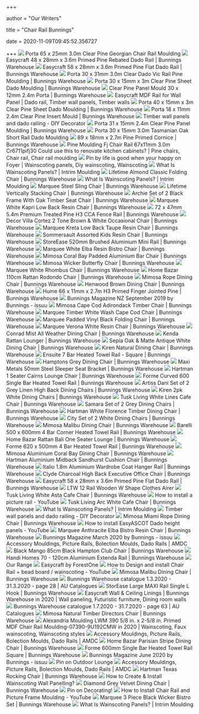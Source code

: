 +++
        
author = "Our Writers"
        
title = "Chair Rail Bunnings"
        
date = 2020-11-09T09:45:52.356727
        
+++
[ ![](https://media.bunnings.com.au/Product-800x800/3c88997c-f749-4d4b-bcb8-2a0f807d8317.jpg)](https://media.bunnings.com.au/Product-800x800/3c88997c-f749-4d4b-bcb8-2a0f807d8317.jpg) Porta 65 x 25mm 3.0m Clear Pine Georgian Chair Rail Moulding
[ ![](https://media.bunnings.com.au/Product-800x800/9be47a83-6e11-4e81-b759-bf8721ad0626.jpg)](https://media.bunnings.com.au/Product-800x800/9be47a83-6e11-4e81-b759-bf8721ad0626.jpg) Easycraft 48 x 28mm x 3.6m Primed Pine Rebated Dado Rail | Bunnings  Warehouse
[ ![](https://media.bunnings.com.au/Product-384x384/58fa81ec-ee37-42a6-9ab7-1d520aa0a8b8.jpg)](https://media.bunnings.com.au/Product-384x384/58fa81ec-ee37-42a6-9ab7-1d520aa0a8b8.jpg) Easycraft 58 x 28mm x 3.6m Primed Pine Flat Dado Rail | Bunnings Warehouse
[ ![](https://media.bunnings.com.au/Product-800x800/88fab9c7-8f4c-4a86-8128-6da4d2aee163.jpg)](https://media.bunnings.com.au/Product-800x800/88fab9c7-8f4c-4a86-8128-6da4d2aee163.jpg) Porta 30 x 31mm 3.0m Clear Dado Vic Rail Pine Moulding | Bunnings Warehouse
[ ![](https://media.bunnings.com.au/Product-800x800/80b3acf6-2d90-45a2-88c3-c671d1ca58b2.png)](https://media.bunnings.com.au/Product-800x800/80b3acf6-2d90-45a2-88c3-c671d1ca58b2.png) Porta 30 x 15mm x 3m Clear Pine Sheet Dado Moulding | Bunnings Warehouse
[ ![](https://media.bunnings.com.au/Product-800x800/b5def430-9ea0-4b86-8e9c-8138da85c27f.jpg)](https://media.bunnings.com.au/Product-800x800/b5def430-9ea0-4b86-8e9c-8138da85c27f.jpg) Clear Pine Panel Mould 30 x 12mm 2.4m Porta | Bunnings Warehouse
[ ![](https://i.pinimg.com/originals/7a/6c/2d/7a6c2d859a285e5f483495a49285c9d7.jpg)](https://i.pinimg.com/originals/7a/6c/2d/7a6c2d859a285e5f483495a49285c9d7.jpg) Easycraft MDF Rail for Wall Panel | Dado rail, Timber wall panels, Timber  walls
[ ![](https://media.bunnings.com.au/Product-800x800/6bf9097c-d672-4cd9-b0e4-51e9362f5250.png)](https://media.bunnings.com.au/Product-800x800/6bf9097c-d672-4cd9-b0e4-51e9362f5250.png) Porta 40 x 15mm x 3m Clear Pine Sheet Dado Moulding | Bunnings Warehouse
[ ![](https://media.bunnings.com.au/Product-384x384/9cacebea-debe-4a74-81d8-35c5b822aaa3.jpg)](https://media.bunnings.com.au/Product-384x384/9cacebea-debe-4a74-81d8-35c5b822aaa3.jpg) Porta 18 x 11mm 2.4m Clear Pine Insert Mould | Bunnings Warehouse
[ ![](https://i2.wp.com/diy-decorator.com.au/wp-content/uploads/2014/07/Dado-panelling-bunnings1-e1406467358216.jpg?resize=565%2C565)](https://i2.wp.com/diy-decorator.com.au/wp-content/uploads/2014/07/Dado-panelling-bunnings1-e1406467358216.jpg?resize=565%2C565) Timber wall panels and dado railing - DIY Decorator
[ ![](https://media.bunnings.com.au/Product-384x384/33b6d1b7-175f-4034-a48c-7a975f52293e.jpg)](https://media.bunnings.com.au/Product-384x384/33b6d1b7-175f-4034-a48c-7a975f52293e.jpg) Porta 31 x 15mm 2.4m Clear Pine Panel Moulding | Bunnings Warehouse
[ ![](https://media.bunnings.com.au/Product-384x384/a98f0280-70fc-4507-8d0c-59380deb8c97.jpg)](https://media.bunnings.com.au/Product-384x384/a98f0280-70fc-4507-8d0c-59380deb8c97.jpg) Porta 30 x 15mm 3.0m Tasmanian Oak Short Rail Dado Moulding
[ ![](https://media.bunnings.com.au/Product-800x800/c3f476d3-39e2-4901-b5bf-23bf6ef9910b.jpg)](https://media.bunnings.com.au/Product-800x800/c3f476d3-39e2-4901-b5bf-23bf6ef9910b.jpg) 89 x 18mm x 2.7m Pine Primed Cornice | Bunnings Warehouse
[ ![](https://i.pinimg.com/originals/f9/19/3a/f9193a0b08a4680849a65b61f0a88354.jpg)](https://i.pinimg.com/originals/f9/19/3a/f9193a0b08a4680849a65b61f0a88354.jpg) Pine Moulding Fj Chair Rail 67x11mm 3.0m Cr6711pifj30 Could use this to  renovate kitchen cabinets? | Pine chairs, Chair rail, Chair rail moulding
[ ![](https://i.pinimg.com/originals/e4/c9/a0/e4c9a0c976720ac4a285c0a5a8532a64.gif)](https://i.pinimg.com/originals/e4/c9/a0/e4c9a0c976720ac4a285c0a5a8532a64.gif) Pin by life is good when your happy on Foyer | Wainscoting panels, Diy  wainscoting, Wainscoting
[ ![](https://intrimmouldings.com.au/wp-content/uploads/2017/09/MG_3154_HiRes_LRes-1024x682.jpg)](https://intrimmouldings.com.au/wp-content/uploads/2017/09/MG_3154_HiRes_LRes-1024x682.jpg) What Is Wainscoting Panels? | Intrim Moulding
[ ![](https://media.bunnings.com.au/Product-384x384/8d8eb1a1-1d7e-44bc-af73-88c361f662b1.jpg)](https://media.bunnings.com.au/Product-384x384/8d8eb1a1-1d7e-44bc-af73-88c361f662b1.jpg) Lifetime Almond Classic Folding Chair | Bunnings Warehouse
[ ![](https://intrimmouldings.com.au/wp-content/uploads/2018/06/decor-diy-wainscoting-dining-room-wainscoting-wainscoting-wainscoting-pictures-dining-room-l-32f695018d1ae4c8-1024x683.jpg)](https://intrimmouldings.com.au/wp-content/uploads/2018/06/decor-diy-wainscoting-dining-room-wainscoting-wainscoting-wainscoting-pictures-dining-room-l-32f695018d1ae4c8-1024x683.jpg) What Is Wainscoting Panels? | Intrim Moulding
[ ![](https://media.bunnings.com.au/Product-384x384/d5c6f8f6-300c-427b-ac1d-d352553e2c4b.png)](https://media.bunnings.com.au/Product-384x384/d5c6f8f6-300c-427b-ac1d-d352553e2c4b.png) Marquee Steel Sling Chair | Bunnings Warehouse
[ ![](https://media.bunnings.com.au/Product-384x384/b82da892-49b3-4ecb-9b29-b9aa2408d989.jpg)](https://media.bunnings.com.au/Product-384x384/b82da892-49b3-4ecb-9b29-b9aa2408d989.jpg) Lifetime Vertically Stacking Chair | Bunnings Warehouse
[ ![](https://www.bunnings.com.au/cdn-cgi/image/w=384,h=384/https://media-prod-use-1.mirakl.net/SOURCE/c63d8c162b4f40b2bf2622bfc33a4104)](https://www.bunnings.com.au/cdn-cgi/image/w=384,h=384/https://media-prod-use-1.mirakl.net/SOURCE/c63d8c162b4f40b2bf2622bfc33a4104) Archie Set of 2 Black Frame With Oak Timber Seat Chair | Bunnings Warehouse
[ ![](https://media.bunnings.com.au/Product-384x384/c50f31b6-3e0a-451f-88a7-bbeab2f763b6.jpg)](https://media.bunnings.com.au/Product-384x384/c50f31b6-3e0a-451f-88a7-bbeab2f763b6.jpg) Marquee White Kapri Low Back Resin Chair | Bunnings Warehouse
[ ![](https://media.bunnings.com.au/Product-800x800/e1a90a06-f068-4ece-9d58-1b2be1044502.png)](https://media.bunnings.com.au/Product-800x800/e1a90a06-f068-4ece-9d58-1b2be1044502.png) 72 x 47mm 5.4m Premium Treated Pine H3 CCA Fence Rail | Bunnings Warehouse
[ ![](https://www.bunnings.com.au/cdn-cgi/image/w=384,h=384/https://media-prod-use-1.mirakl.net/SOURCE/942edceb29c54fdd9cfa3eb60dde2901)](https://www.bunnings.com.au/cdn-cgi/image/w=384,h=384/https://media-prod-use-1.mirakl.net/SOURCE/942edceb29c54fdd9cfa3eb60dde2901) Decor Villa Cortez 2 Tone Brown & White Occasional Chair | Bunnings  Warehouse
[ ![](https://media.bunnings.com.au/Product-384x384/ae971e80-8e89-48af-b852-6d59378f3198.jpg)](https://media.bunnings.com.au/Product-384x384/ae971e80-8e89-48af-b852-6d59378f3198.jpg) Marquee Kreta Low Back Taupe Resin Chair | Bunnings Warehouse
[ ![](https://media.bunnings.com.au/Product-800x800/a8faf470-fd91-4acc-8109-c61b4c2b072d.jpg)](https://media.bunnings.com.au/Product-800x800/a8faf470-fd91-4acc-8109-c61b4c2b072d.jpg) Sommersault Assorted Kids Resin Chair | Bunnings Warehouse
[ ![](https://media.bunnings.com.au/Product-384x384/7d02a0df-e5de-4065-a9d2-5b31c42e7111.jpg)](https://media.bunnings.com.au/Product-384x384/7d02a0df-e5de-4065-a9d2-5b31c42e7111.jpg) StoreEase 520mm Brushed Aluminium Mini Rail | Bunnings Warehouse
[ ![](https://media.bunnings.com.au/Product-384x384/27e540f7-7163-4ec6-ba28-1e2053f8d31f.jpg)](https://media.bunnings.com.au/Product-384x384/27e540f7-7163-4ec6-ba28-1e2053f8d31f.jpg) Marquee White Elba Resin Bistro Chair | Bunnings Warehouse
[ ![](https://media.bunnings.com.au/Product-384x384/ebb2b057-de7c-4b08-abb7-504be3c43086.jpg)](https://media.bunnings.com.au/Product-384x384/ebb2b057-de7c-4b08-abb7-504be3c43086.jpg) Mimosa Coral Bay Padded Aluminium Bar Chair | Bunnings Warehouse
[ ![](https://media.bunnings.com.au/Product-384x384/bad8a5af-9cc7-452c-abfd-2a9521caa57e.jpg)](https://media.bunnings.com.au/Product-384x384/bad8a5af-9cc7-452c-abfd-2a9521caa57e.jpg) Mimosa Wicker Butterfly Chair | Bunnings Warehouse
[ ![](https://media.bunnings.com.au/Product-800x800/fd616d15-eb9a-40d0-9113-d8841d5986d7.PNG)](https://media.bunnings.com.au/Product-800x800/fd616d15-eb9a-40d0-9113-d8841d5986d7.PNG) Marquee White Rhombus Chair | Bunnings Warehouse
[ ![](https://media.bunnings.com.au/Product-384x384/33d01432-bfaf-4a78-b6e2-f6fb1254c18f.jpg)](https://media.bunnings.com.au/Product-384x384/33d01432-bfaf-4a78-b6e2-f6fb1254c18f.jpg) Home Bazar 110cm Rattan Rodondo Chair | Bunnings Warehouse
[ ![](https://media.bunnings.com.au/Product-384x384/e2813348-d37e-4fe4-a044-fecbc6563ed0.JPG)](https://media.bunnings.com.au/Product-384x384/e2813348-d37e-4fe4-a044-fecbc6563ed0.JPG) Mimosa Rope Dining Chair | Bunnings Warehouse
[ ![](https://www.bunnings.com.au/cdn-cgi/image/w=384,h=384/https://media-prod-use-1.mirakl.net/SOURCE/79e2b0ea006e494591f2f869f3400de7)](https://www.bunnings.com.au/cdn-cgi/image/w=384,h=384/https://media-prod-use-1.mirakl.net/SOURCE/79e2b0ea006e494591f2f869f3400de7) Henwood Brown Dining Chair | Bunnings Warehouse
[ ![](https://media.bunnings.com.au/Product-800x800/927649b2-f79e-42f2-b279-30411f986230.png)](https://media.bunnings.com.au/Product-800x800/927649b2-f79e-42f2-b279-30411f986230.png) Hume 66 x 11mm x 2.7m H3 Primed Finger Jointed Pine | Bunnings Warehouse
[ ![](https://image.isu.pub/190903225349-369f4d3e40776ebc243aa3cd2ab36a15/jpg/page_1_thumb_large.jpg)](https://image.isu.pub/190903225349-369f4d3e40776ebc243aa3cd2ab36a15/jpg/page_1_thumb_large.jpg) Bunnings Magazine NZ September 2019 by Bunnings - issuu
[ ![](https://media.bunnings.com.au/Product-384x384/4b1847bf-d57a-4d20-b44d-36960abceaf2.JPG)](https://media.bunnings.com.au/Product-384x384/4b1847bf-d57a-4d20-b44d-36960abceaf2.JPG) Mimosa Cape Cod Adirondack Timber Chair | Bunnings Warehouse
[ ![](https://media.bunnings.com.au/Product-800x800/3a6c6aa8-d496-4ff4-a2f1-131f015e60d1.jpg)](https://media.bunnings.com.au/Product-800x800/3a6c6aa8-d496-4ff4-a2f1-131f015e60d1.jpg) Marquee Timber White Wash Cape Cod Chair | Bunnings Warehouse
[ ![](https://media.bunnings.com.au/Product-384x384/6ddd1e3b-8e40-4c30-8cad-44c84af3af0c.jpg)](https://media.bunnings.com.au/Product-384x384/6ddd1e3b-8e40-4c30-8cad-44c84af3af0c.jpg) Marquee Padded Vinyl Black Folding Chair | Bunnings Warehouse
[ ![](https://media.bunnings.com.au/Product-384x384/6df0053e-6c30-46c2-b830-5192b2420bc8.jpg)](https://media.bunnings.com.au/Product-384x384/6df0053e-6c30-46c2-b830-5192b2420bc8.jpg) Marquee Verona White Resin Chair | Bunnings Warehouse
[ ![](https://www.bunnings.com.au/cdn-cgi/image/w=384,h=384/https://media-prod-use-1.mirakl.net/SOURCE/5ed56e0e68614bc0aef0fa9b1da0ef9c)](https://www.bunnings.com.au/cdn-cgi/image/w=384,h=384/https://media-prod-use-1.mirakl.net/SOURCE/5ed56e0e68614bc0aef0fa9b1da0ef9c) Conrad Mist All Weather Dining Chair | Bunnings Warehouse
[ ![](https://www.bunnings.com.au/cdn-cgi/image/w=384,h=384/https://media-prod-use-1.mirakl.net/SOURCE/908605f74d6a49b3941b23da7bf354a6)](https://www.bunnings.com.au/cdn-cgi/image/w=384,h=384/https://media-prod-use-1.mirakl.net/SOURCE/908605f74d6a49b3941b23da7bf354a6) Kenda Rattan Lounger | Bunnings Warehouse
[ ![](https://www.bunnings.com.au/cdn-cgi/image/w=384,h=384/https://media-prod-use-1.mirakl.net/SOURCE/a17aed41f1674e0a85e3b16fcdd5d640)](https://www.bunnings.com.au/cdn-cgi/image/w=384,h=384/https://media-prod-use-1.mirakl.net/SOURCE/a17aed41f1674e0a85e3b16fcdd5d640) Sepia Oak & Matte Antique White Dining Chair | Bunnings Warehouse
[ ![](https://www.bunnings.com.au/cdn-cgi/image/w=384,h=384/https://media-prod-use-1.mirakl.net/SOURCE/5865074f2c274bc281d48c3528b3ecce)](https://www.bunnings.com.au/cdn-cgi/image/w=384,h=384/https://media-prod-use-1.mirakl.net/SOURCE/5865074f2c274bc281d48c3528b3ecce) Kiren Natural Dining Chair | Bunnings Warehouse
[ ![](https://media.bunnings.com.au/Product-384x384/742033ee-ddc4-4e5d-b816-c5ea78e63adf.jpg)](https://media.bunnings.com.au/Product-384x384/742033ee-ddc4-4e5d-b816-c5ea78e63adf.jpg) Ensuite 7 Bar Heated Towel Rail - Square | Bunnings Warehouse
[ ![](https://www.bunnings.com.au/cdn-cgi/image/w=384,h=384/https://media-prod-use-1.mirakl.net/SOURCE/84fb9f2a586f4b17bd1b2dd62f9d5f9d)](https://www.bunnings.com.au/cdn-cgi/image/w=384,h=384/https://media-prod-use-1.mirakl.net/SOURCE/84fb9f2a586f4b17bd1b2dd62f9d5f9d) Hamptons Grey Dining Chair | Bunnings Warehouse
[ ![](https://media.bunnings.com.au/Product-384x384/05aaba95-2fd4-4edf-b9cb-a688a8304e80.png)](https://media.bunnings.com.au/Product-384x384/05aaba95-2fd4-4edf-b9cb-a688a8304e80.png) Maxi Metals 50mm Steel Sleeper Seat Bracket | Bunnings Warehouse
[ ![](https://media.bunnings.com.au/Product-384x384/4532461e-90be-4e78-8be5-f2220a9467df.jpg)](https://media.bunnings.com.au/Product-384x384/4532461e-90be-4e78-8be5-f2220a9467df.jpg) Hartman 1 Seater Cairns Lounge Chair | Bunnings Warehouse
[ ![](https://media.bunnings.com.au/Product-384x384/5e77df51-f705-477e-b679-e913da85eb34.jpg)](https://media.bunnings.com.au/Product-384x384/5e77df51-f705-477e-b679-e913da85eb34.jpg) Forme Curved 600 Single Bar Heated Towel Rail | Bunnings Warehouse
[ ![](https://www.bunnings.com.au/cdn-cgi/image/w=384,h=384/https://media-prod-use-1.mirakl.net/SOURCE/f7e1b22d1eee41fa98db465bf774d831)](https://www.bunnings.com.au/cdn-cgi/image/w=384,h=384/https://media-prod-use-1.mirakl.net/SOURCE/f7e1b22d1eee41fa98db465bf774d831) Artiss Dani Set of 2 Grey Linen High Back Dining Chairs | Bunnings Warehouse
[ ![](https://www.bunnings.com.au/cdn-cgi/image/w=384,h=384/https://media-prod-use-1.mirakl.net/SOURCE/99bbc9012a7e4a6caf1b3e9cd664be48)](https://www.bunnings.com.au/cdn-cgi/image/w=384,h=384/https://media-prod-use-1.mirakl.net/SOURCE/99bbc9012a7e4a6caf1b3e9cd664be48) Kiren 2pk White Dining Chairs | Bunnings Warehouse
[ ![](https://media.bunnings.com.au/Product-384x384/56bfb612-5e3c-40ee-9ee9-0dd0bdea1812.jpg)](https://media.bunnings.com.au/Product-384x384/56bfb612-5e3c-40ee-9ee9-0dd0bdea1812.jpg) Tusk Living White Lines Cafe Chair | Bunnings Warehouse
[ ![](https://www.bunnings.com.au/cdn-cgi/image/w=384,h=384/https://media-prod-use-1.mirakl.net/SOURCE/1da76a1692804f2689ddbac2095b91fa)](https://www.bunnings.com.au/cdn-cgi/image/w=384,h=384/https://media-prod-use-1.mirakl.net/SOURCE/1da76a1692804f2689ddbac2095b91fa) Samara Set of 2 Grey Dining Chairs | Bunnings Warehouse
[ ![](https://media.bunnings.com.au/Product-384x384/7b3fab7b-aa65-48ac-8fa9-b9089e9fcbc1.jpg)](https://media.bunnings.com.au/Product-384x384/7b3fab7b-aa65-48ac-8fa9-b9089e9fcbc1.jpg) Hartman White Florence Timber Dining Chair | Bunnings Warehouse
[ ![](https://www.bunnings.com.au/cdn-cgi/image/w=384,h=384/https://media-prod-use-1.mirakl.net/SOURCE/74e27de15e284d0dbbfc1be151cad5cd)](https://www.bunnings.com.au/cdn-cgi/image/w=384,h=384/https://media-prod-use-1.mirakl.net/SOURCE/74e27de15e284d0dbbfc1be151cad5cd) City Set of 2 White Dining Chairs | Bunnings Warehouse
[ ![](https://media.bunnings.com.au/Product-384x384/c0a3d8af-b3da-45b3-bf43-336e4953168b.jpg)](https://media.bunnings.com.au/Product-384x384/c0a3d8af-b3da-45b3-bf43-336e4953168b.jpg) Mimosa Malibu Dining Chair | Bunnings Warehouse
[ ![](https://media.bunnings.com.au/Product-384x384/18a0fd1c-77f4-4da5-b6f6-af4573125250.jpg)](https://media.bunnings.com.au/Product-384x384/18a0fd1c-77f4-4da5-b6f6-af4573125250.jpg) Barelli 500 x 600mm 4 Bar Corner Heated Towel Rail | Bunnings Warehouse
[ ![](https://media.bunnings.com.au/Product-384x384/899c7cf1-bba7-4b43-b18d-7528f594874f.JPG)](https://media.bunnings.com.au/Product-384x384/899c7cf1-bba7-4b43-b18d-7528f594874f.JPG) Home Bazar Rattan Bali One Seater Lounge | Bunnings Warehouse
[ ![](https://media.bunnings.com.au/Product-384x384/b6c1112a-ade0-4355-b2fd-a684ca22e974.jpg)](https://media.bunnings.com.au/Product-384x384/b6c1112a-ade0-4355-b2fd-a684ca22e974.jpg) Forme 620 x 500mm 4 Bar Heated Towel Rail | Bunnings Warehouse
[ ![](https://media.bunnings.com.au/Product-384x384/063ab9d8-9fab-4c9d-80d2-aa20644e64bd.JPG)](https://media.bunnings.com.au/Product-384x384/063ab9d8-9fab-4c9d-80d2-aa20644e64bd.JPG) Mimosa Aluminium Coral Bay Dining Chair | Bunnings Warehouse
[ ![](https://media.bunnings.com.au/Product-384x384/6495371d-9830-489b-a747-dfe75c30ca42.jpg)](https://media.bunnings.com.au/Product-384x384/6495371d-9830-489b-a747-dfe75c30ca42.jpg) Hartman Aluminium Midback Sandhurst Cushion Chair | Bunnings Warehouse
[ ![](https://media.bunnings.co.nz/Product-384x384/418ad830-e271-47bf-bf04-aa799ec3dc68.JPG)](https://media.bunnings.co.nz/Product-384x384/418ad830-e271-47bf-bf04-aa799ec3dc68.JPG) Italio 1.8m Aluminium Wardrobe Coat Hanger Rail | Bunnings Warehouse
[ ![](https://www.bunnings.com.au/cdn-cgi/image/w=384,h=384/https://media-prod-use-1.mirakl.net/SOURCE/98e9e7ec29014a78b0ef42f1684ac664)](https://www.bunnings.com.au/cdn-cgi/image/w=384,h=384/https://media-prod-use-1.mirakl.net/SOURCE/98e9e7ec29014a78b0ef42f1684ac664) Clyde Charcoal High Back Executive Office Chair | Bunnings Warehouse
[ ![](https://media.bunnings.com.au/Brand-180x180/1784a254-7671-4c49-93d4-9f9347c36090.png)](https://media.bunnings.com.au/Brand-180x180/1784a254-7671-4c49-93d4-9f9347c36090.png) Easycraft 58 x 28mm x 3.6m Primed Pine Flat Dado Rail | Bunnings Warehouse
[ ![](https://i.pinimg.com/originals/80/ad/bc/80adbc91f6c7771cc72db314b5b01bb0.jpg)](https://i.pinimg.com/originals/80/ad/bc/80adbc91f6c7771cc72db314b5b01bb0.jpg) LTW 12 Rail Wooden W Shape Clothes Airer
[ ![](https://media.bunnings.com.au/Product-384x384/37eb9d50-cbc3-452f-8e6a-d2c4449d2935.jpg)](https://media.bunnings.com.au/Product-384x384/37eb9d50-cbc3-452f-8e6a-d2c4449d2935.jpg) Tusk Living White Asta Cafe Chair | Bunnings Warehouse
[ ![](https://i.ytimg.com/vi/eJGyCWUlz-k/maxresdefault.jpg)](https://i.ytimg.com/vi/eJGyCWUlz-k/maxresdefault.jpg) How to install a picture rail - YouTube
[ ![](https://media.bunnings.com.au/Product-384x384/bd129b75-eb26-4581-bea4-15f47ec90d04.jpg)](https://media.bunnings.com.au/Product-384x384/bd129b75-eb26-4581-bea4-15f47ec90d04.jpg) Tusk Living Arc White Cafe Chair | Bunnings Warehouse
[ ![](https://intrimmouldings.com.au/wp-content/uploads/2018/06/wainscoting-install-5-e1542066495445.jpg)](https://intrimmouldings.com.au/wp-content/uploads/2018/06/wainscoting-install-5-e1542066495445.jpg) What Is Wainscoting Panels? | Intrim Moulding
[ ![](https://i2.wp.com/diy-decorator.com.au/wp-content/uploads/2014/07/bunnings-panels2-e1406467394994.jpg?fit=800%2C800&ssl=1)](https://i2.wp.com/diy-decorator.com.au/wp-content/uploads/2014/07/bunnings-panels2-e1406467394994.jpg?fit=800%2C800&ssl=1) Timber wall panels and dado railing - DIY Decorator
[ ![](https://media.bunnings.com.au/Product-800x800/265de637-fed3-4258-90c1-87227d3de46d.jpg)](https://media.bunnings.com.au/Product-800x800/265de637-fed3-4258-90c1-87227d3de46d.jpg) Mimosa Miami Rope Dining Chair | Bunnings Warehouse
[ ![](https://i.ytimg.com/vi/rcUvPFXeA-4/maxresdefault.jpg)](https://i.ytimg.com/vi/rcUvPFXeA-4/maxresdefault.jpg) How to install EasyASCOT Dado height panels - YouTube
[ ![](https://media.bunnings.com.au/Product/159835ba-b9d5-451c-98db-7d45d00502b6.jpg)](https://media.bunnings.com.au/Product/159835ba-b9d5-451c-98db-7d45d00502b6.jpg) Marquee Anthracite Elba Bistro Resin Chair | Bunnings Warehouse
[ ![](https://image.isu.pub/200216222959-23944a4253bf1fbffb8e0e77424ff664/jpg/page_1.jpg)](https://image.isu.pub/200216222959-23944a4253bf1fbffb8e0e77424ff664/jpg/page_1.jpg) Bunnings Magazine March 2020 by Bunnings - issuu
[ ![](https://www.australianmoulding.com.au/wp-content/uploads/2016/05/Accessories-Profiles.png)](https://www.australianmoulding.com.au/wp-content/uploads/2016/05/Accessories-Profiles.png) Accessory Mouldings, Picture Rails, Bolection Moulds, Dado Rails | AMDC
[ ![](https://www.bunnings.com.au/cdn-cgi/image/w=384,h=384/https://media-prod-use-1.mirakl.net/SOURCE/af4c69e93595431992fe94d566b1573b)](https://www.bunnings.com.au/cdn-cgi/image/w=384,h=384/https://media-prod-use-1.mirakl.net/SOURCE/af4c69e93595431992fe94d566b1573b) Black Mango 85cm Black Hampton Club Chair | Bunnings Warehouse
[ ![](https://media.bunnings.com.au/Product-384x384/b35be45e-4f6a-4bd6-99bc-fcd44aaf88b8.jpg)](https://media.bunnings.com.au/Product-384x384/b35be45e-4f6a-4bd6-99bc-fcd44aaf88b8.jpg) Handi Homes 70 - 120cm Aluminium Extenda Rail | Bunnings Warehouse
[ ![](https://i.pinimg.com/originals/2f/90/f2/2f90f26cf6d6df6dbdb2aa2649dff48c.jpg)](https://i.pinimg.com/originals/2f/90/f2/2f90f26cf6d6df6dbdb2aa2649dff48c.jpg) Our Range
[ ![](https://www.forest1.com/wp-content/uploads/2016/06/easydado-1.jpg)](https://www.forest1.com/wp-content/uploads/2016/06/easydado-1.jpg) Easycraft by ForestOne
[ ![](https://i.ytimg.com/vi/oFaX8qC10RU/hqdefault.jpg)](https://i.ytimg.com/vi/oFaX8qC10RU/hqdefault.jpg) How to Design and install Chair Rail + bead board / wainscoting - YouTube
[ ![](https://media.bunnings.com.au/Product-800x800/5cbda85b-5b03-4de5-92ec-6d3d3e6794ef.jpg)](https://media.bunnings.com.au/Product-800x800/5cbda85b-5b03-4de5-92ec-6d3d3e6794ef.jpg) Mimosa Malibu Dining Chair | Bunnings Warehouse
[ ![](https://au-catalogues.com/public/gimg/7/9/0/6/2/4/790624-900-100000.jpg)](https://au-catalogues.com/public/gimg/7/9/0/6/2/4/790624-900-100000.jpg) Bunnings Warehouse catalogue 1.3.2020 - 31.3.2020 - page 28 | AU Catalogues
[ ![](https://media.bunnings.com.au/Product-384x384/4f11b188-8b77-4695-857a-9871c6c02777.JPG)](https://media.bunnings.com.au/Product-384x384/4f11b188-8b77-4695-857a-9871c6c02777.JPG) StorEase Large MAXI Rail Single L Hook | Bunnings Warehouse
[ ![](https://i.pinimg.com/originals/d7/93/bf/d793bf67009ef559359ed5a99aedbd5a.png)](https://i.pinimg.com/originals/d7/93/bf/d793bf67009ef559359ed5a99aedbd5a.png) Easycraft Wall & Ceiling Linings | Bunnings Warehouse in 2020 | Wall  paneling, Futuristic furniture, Dining room walls
[ ![](https://au-catalogues.com/public/gimg/9/0/7/5/0/1/907501-900-100000.jpg)](https://au-catalogues.com/public/gimg/9/0/7/5/0/1/907501-900-100000.jpg) Bunnings Warehouse catalogue 1.7.2020 - 31.7.2020 - page 63 | AU Catalogues
[ ![](https://media.bunnings.com.au/Product-800x800/6b3b5225-5a4a-4314-856d-c241a7f372cd.png)](https://media.bunnings.com.au/Product-800x800/6b3b5225-5a4a-4314-856d-c241a7f372cd.png) Mimosa Natural Timber Directors Chair | Bunnings Warehouse
[ ![](https://i.pinimg.com/originals/45/1c/38/451c38ac1c8270443f858274790748ce.png)](https://i.pinimg.com/originals/45/1c/38/451c38ac1c8270443f858274790748ce.png) Alexandria Moulding LWM 390 5/8 in. x 2-5/8 in. Primed MDF Chair Rail  Moulding-07390-9U192CMW in 2020 | Wainscoting, Faux wainscoting,  Wainscoting styles
[ ![](https://www.australianmoulding.com.au/wp-content/uploads/2016/08/SKB1-Victorian-Skirting-Bases-Architrave.png)](https://www.australianmoulding.com.au/wp-content/uploads/2016/08/SKB1-Victorian-Skirting-Bases-Architrave.png) Accessory Mouldings, Picture Rails, Bolection Moulds, Dado Rails | AMDC
[ ![](https://media.bunnings.com.au/Product-384x384/c8656819-1252-4c83-a480-ca4525149918.JPG)](https://media.bunnings.com.au/Product-384x384/c8656819-1252-4c83-a480-ca4525149918.JPG) Home Bazar Parisian Stripe Dining Chair | Bunnings Warehouse
[ ![](https://media.bunnings.com.au/Product-384x384/4ebd33e5-14b1-4636-b49a-32278fd02308.jpg)](https://media.bunnings.com.au/Product-384x384/4ebd33e5-14b1-4636-b49a-32278fd02308.jpg) Forme 600mm Single Bar Heated Towel Rail Square | Bunnings Warehouse
[ ![](https://image.isu.pub/200526003406-319f5427a783ce7af4383f2814c47917/jpg/page_1_thumb_large.jpg)](https://image.isu.pub/200526003406-319f5427a783ce7af4383f2814c47917/jpg/page_1_thumb_large.jpg) Bunnings Magazine June 2020 by Bunnings - issuu
[ ![](https://i.pinimg.com/236x/09/2b/fb/092bfb9f52e6d3f3a2ded92f9801a3d4.jpg)](https://i.pinimg.com/236x/09/2b/fb/092bfb9f52e6d3f3a2ded92f9801a3d4.jpg) Pin on Outdoor Lounge
[ ![](https://www.australianmoulding.com.au/wp-content/uploads/2016/08/CR1-Chair-Rail-Timber-Moulding.png)](https://www.australianmoulding.com.au/wp-content/uploads/2016/08/CR1-Chair-Rail-Timber-Moulding.png) Accessory Mouldings, Picture Rails, Bolection Moulds, Dado Rails | AMDC
[ ![](https://media.bunnings.com.au/Product-800x800/509f869b-c7f9-4760-86ee-237cc675b815.jpg)](https://media.bunnings.com.au/Product-800x800/509f869b-c7f9-4760-86ee-237cc675b815.jpg) Hartman Texas Rocking Chair | Bunnings Warehouse
[ ![](https://intrimmouldings.com.au/wp-content/uploads/2018/01/IMG_4410.jpg)](https://intrimmouldings.com.au/wp-content/uploads/2018/01/IMG_4410.jpg) How to Create & Install Wainscoting Wall Panelling?
[ ![](https://www.bunnings.com.au/cdn-cgi/image/w=384,h=384/https://media-prod-use-1.mirakl.net/SOURCE/6a4ce60e9c7c49bb9f02d16f6f1b426f)](https://www.bunnings.com.au/cdn-cgi/image/w=384,h=384/https://media-prod-use-1.mirakl.net/SOURCE/6a4ce60e9c7c49bb9f02d16f6f1b426f) Diamond Grey Velvet Dining Chair | Bunnings Warehouse
[ ![](https://i.pinimg.com/originals/68/a1/21/68a1217531514d414c43bb5986e3300e.jpg)](https://i.pinimg.com/originals/68/a1/21/68a1217531514d414c43bb5986e3300e.jpg) Pin on Decorating!
[ ![](https://i.ytimg.com/vi/qkgOrr565Vo/sddefault.jpg)](https://i.ytimg.com/vi/qkgOrr565Vo/sddefault.jpg) How to Install Chair Rail and Picture Frame Moulding - YouTube
[ ![](https://media.bunnings.com.au/Product-800x800/34265ea8-9991-429d-8342-192ff21ad2be.jpg)](https://media.bunnings.com.au/Product-800x800/34265ea8-9991-429d-8342-192ff21ad2be.jpg) Marquee 3 Piece Black Wicker Bistro Set | Bunnings Warehouse
[ ![](https://intrimmouldings.com.au/wp-content/uploads/2017/11/DSC_5134.jpg)](https://intrimmouldings.com.au/wp-content/uploads/2017/11/DSC_5134.jpg) What Is Wainscoting Panels? | Intrim Moulding
